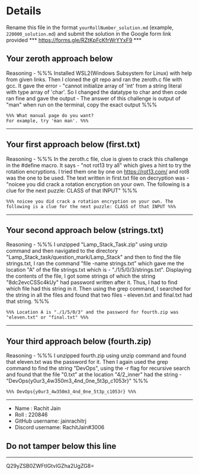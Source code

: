 # Details

Rename this file in the format `yourRollNumber_solution.md` (example, `220000_solution.md`) and submit the solution in the Google form link provided 
*** https://forms.gle/RZtKpFcKfrWrYYxF9 ***


## Your zeroth approach below

Reasoning - %%% Installed WSL2(Windows Subsystem for Linux) with help from given links. Then I cloned the git repo and ran the zeroth.c file with gcc. It gave the error - "cannot initialize array of 'int' from a string literal with type array of 'char'. So I changed the datatype to char and then code ran fine and gave the output - The answer of this challenge is output of "man" when run on the terminal, copy the exact output %%%

```
%%% What manual page do you want?
For example, try 'man man'. %%%
```

---

## Your first approach below (first.txt)

Reasoning - %%% In the zeroth.c file, clue is given to crack this challenge in the #define macro. It says - "not rot13 try all" which gives a hint to try the rotation encryptions. I tried them one by one on https://rot13.com/ and rot8 was the one to be used. The text written in first.txt file on decryption was - "noicee you did crack a rotation encryption on your own. The following is a clue for the next puzzle: CLASS of that INPUT"  %%%

```
%%% noicee you did crack a rotation encryption on your own. The following is a clue for the next puzzle: CLASS of that INPUT %%%
```

---

## Your second approach below (strings.txt)

Reasoning - %%% I unzipped "Lamp_Stack_Task.zip" using unzip command and then navigated to the directory "Lamp_Stack_task/question_mark/Lamp_Stack" and then to find the file strings.txt, I ran the command "file -name strings.txt" which gave me the location "A" of the file strings.txt which is - "./1/5/0/3/strings.txt". Displaying the contents of the file, I got some strings of which the string "8dc2evcCSSc4kUy" had password written after it. Thus, I had to find which file had this string in it. Then using the grep command, I searched for the string in all the files and found that two files - eleven.txt and final.txt had that string. %%%

```
%%% Location A is "./1/5/0/3" and the password for fourth.zip was "eleven.txt" or "final.txt" %%%
```

---

## Your third approach below (fourth.zip)

Reasoning - %%% I unzipped fourth.zip using unzip command and found that eleven.txt was the password for it. Then I again used the grep command to find the string "DevOps", using the -r flag for recursive search and found that the file "0.txt" at the location "4/2_inner" had the string - "DevOps{y0ur3_4w350m3_4nd_0ne_5t3p_c1053r}" %%%
```
%%% DevOps{y0ur3_4w350m3_4nd_0ne_5t3p_c1053r} %%%
```

---


- Name :  Rachit Jain
- Roll :  220846
- GitHub username: jainrachitrj
- Discord username: RachitJain#3006


## Do not tamper below this line

---

Q29yZSB0ZWFtIGtvIGZha2UgZG8=
